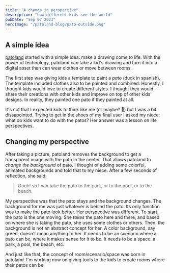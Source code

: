 ```yaml
---
title: "A change in perspective"
description: "how different kids see the world"
pubDate: "Sep 07 2023"
heroImage: "/patoland-blog/pato-outside.png"
---
```


## A simple idea

[patoland](https://patoland.com) started with a simple idea: make a drawing come to life. With the power of technology, patoland can take a kid's drawing and turn it into a digital asset than can wear clothes or move between rooms.

The first step was giving kids a template to paint a _pato_ (duck in spanish). The template included clothes also to be painted and combined. Honestly, I thought kids would love to create different styles. I thought they would share their creations with other kids and improve on top of other kids' designs. In reality, they painted one pato if they painted at all.

It's not that I expected kids to think like me (or maybe? 🤔) but I was a bit dissapointed. Trying to get in the shoes of my final user I asked my niece: what do kids want to do with the patos? Her answer was a lesson on life perspectives.

## Changing my perspective

After taking a picture, patoland removes the background to get a transparent image with the pato in the center. That allows patoland to _change the background_ of pato. I thought of adding some colorful, animated backgrounds and told that to my niece. After a few seconds of reflection, she said:

> Oooh! so I can take the pato to the park, or to the pool, or to the beach.

My perspective was that the pato stays and the background changes. The background for me was just whatever is behind the pato. Its only function was to make the pato look better. Her perspective was different. To start, the pato is the one moving. She _takes_ the pato here and there, and based on where she is taking the pato, she uses some clothes or others. Then, the background is not an abstract concept for her. A color background, say green, doesn't mean anything to her. It needs to be an scenario where a pato can be, where it makes sense for it to be. It needs to be a space: a park, a pool, the beach, etc.

And just like that, the concept of room/scenario/space was born in patoland. I'm working now on giving tools to the kids to create rooms where their patos can be.

